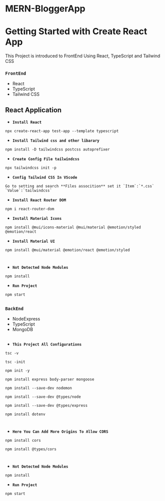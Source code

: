 # MERN-BloggerApp

##

# Getting Started with Create React App

This Project is introduced to FrontEnd Using React, TypeScript and Tailwind CSS

###  `FrontEnd`
* React
* TypeScript
* Tailwind CSS

##
## React Application

- **`Install React`**

```
npx create-react-app test-app --template typescript
```

- **`Install Tailwind css and other libarary`**

```
npm install -D tailwindcss postcss autoprefixer
```

- **`Create Config File tailwindcss`**

```
npx tailwindcss init -p
```

- **`Config Tailwind CSS In VScode`**

```
Go to setting and search **Files assocition** set it `Item`:`*.css` `Value`:`tailwindcss`
```

- **`Install React Router DOM`**

```
npm i react-router-dom
```

- **`Install Material Icons`**

```
npm install @mui/icons-material @mui/material @emotion/styled @emotion/react
```

- **`Install Material UI`**

```
npm install @mui/material @emotion/react @emotion/styled
```
#
- **`Not Detected Node Modules`**
```
npm install
```

- **`Run Project`**
```
npm start
```

##
###  `BackEnd`
* NodeExpress
* TypeScript
* MongoDB

##
- **`This Project All Configurations`**
```
tsc -v
```

```
tsc -init
```
```
npm init -y
```
```
npm install express body-parser mongoose
```
```
npm install --save-dev nodemon
```
```
npm install --save-dev @types/node
```
```
npm install --save-dev @types/express
```
```
npm install dotenv
```
#  
- **`Here You Can Add More Origins To Allow CORS`**
```
npm install cors
```
```
npm install @types/cors
```
#
- **`Not Detected Node Modules`**
```
npm install
```

- **`Run Project`**
```
npm start
```

